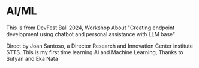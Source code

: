 # AI/ML

This is from DevFest Bali 2024, Workshop About "Creating endpoint development using chatbot and personal assistance with LLM base"

Direct by Joan Santoso, a Director Research and Innovation Center institute STTS. This is my first time learning AI and Machine Learning, Thanks to Sufyan and Eka Nata 
